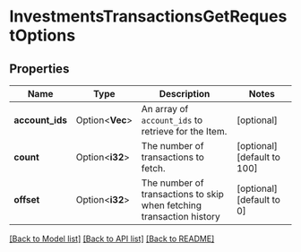 # InvestmentsTransactionsGetRequestOptions

## Properties

Name | Type | Description | Notes
------------ | ------------- | ------------- | -------------
**account_ids** | Option<**Vec<String>**> | An array of `account_ids` to retrieve for the Item. | [optional]
**count** | Option<**i32**> | The number of transactions to fetch.  | [optional][default to 100]
**offset** | Option<**i32**> | The number of transactions to skip when fetching transaction history | [optional][default to 0]

[[Back to Model list]](../README.md#documentation-for-models) [[Back to API list]](../README.md#documentation-for-api-endpoints) [[Back to README]](../README.md)


